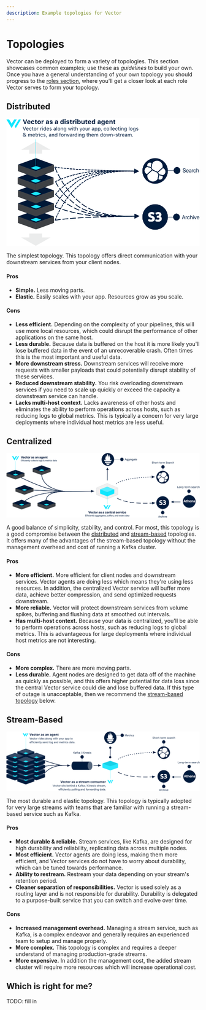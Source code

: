 ```yaml
---
description: Example topologies for Vector
---
```


# Topologies

Vector can be deployed to form a variety of topologies. This section showcases common examples; use these as _guidelines_ to build your own. Once you have a general understanding of your own topology you should progress to the [roles section](roles/), where you'll get a closer look at each role Vector serves to form your topology.

## Distributed

![](../../assets/distributed.svg)

The simplest topology. This topology offers direct communication with your downstream services from your client nodes.

#### Pros

* **Simple.** Less moving parts.
* **Elastic.** Easily scales with your app. Resources grow as you scale.

#### Cons 

* **Less efficient.** Depending on the complexity of your pipelines, this will use more local resources, which could disrupt the performance of other applications on the same host.
* **Less durable.** Because data is buffered on the host it is more likely you'll lose buffered data in the event of an unrecoverable crash. Often times this is the most important and useful data.
* **More downstream stress.** Downstream services will receive more requests with smaller payloads that could potentially disrupt stability of these services.
* **Reduced downstream stability.** You risk overloading downstream services if you need to scale up quickly or exceed the capacity a downstream service can handle.
* **Lacks multi-host context.** Lacks awareness of other hosts and eliminates the ability to perform operations across hosts, such as reducing logs to global metrics. This is typically a concern for very large deployments where individual host metrics are less useful.

## Centralized

![](../../assets/centralized-diagram.svg)

A good balance of simplicity, stability, and control. For most, this topology is a good compromise between the [distributed](topologies.md#distributed) and [stream-based](topologies.md#stream-based) topologies. It offers many of the advantages of the stream-based topology without the management overhead and cost of running a Kafka cluster.

#### Pros

* **More efficient.** More efficient for client nodes and downstream services. Vector agents are doing less which means they're using less resources. In addition, the centralized Vector service will buffer more data, achieve better compression, and send optimized requests downstream.
* **More reliable.** Vector will protect downstream services from volume spikes, buffering and flushing data at smoothed out intervals.
* **Has multi-host context.** Because your data is centralized, you'll be able to perform operations across hosts, such as reducing logs to global metrics. This is advantageous for large deployments where individual host metrics are not interesting.

#### Cons

* **More complex.** There are more moving parts.
* **Less durable.** Agent nodes are designed to get data off of the machine as quickly as possible, and this offers higher potential for data loss since the central Vector service could die and lose buffered data. If this type of outage is unacceptable, then we recommend the [stream-based topology](topologies.md#stream-based) below.

## Stream-Based

![](../../assets/stream-based.svg)

The most durable and elastic topology. This topology is typically adopted for very large streams with teams that are familiar with running a stream-based service such as Kafka.

#### Pros

* **Most durable & reliable.** Stream services, like Kafka, are designed for high durability and reliability, replicating data across multiple nodes.
* **Most efficient.** Vector agents are doing less, making them more efficient, and Vector services do not have to worry about durability, which can be tuned towards performance.
* **Ability to restream.** Restream your data depending on your stream's retention period.
* **Cleaner separation of responsibilities.** Vector is used solely as a routing layer and is not responsible for durability. Durability is delegated to a purpose-built service that you can switch and evolve over time.

#### Cons

* **Increased management overhead.** Managing a stream service, such as Kafka, is a complex endeavor and generally requires an experienced team to setup and manage properly.
* **More complex.** This topology is complex and requires a deeper understand of managing production-grade streams.
* **More expensive.** In addition the management cost, the added stream cluster will require more resources which will increase operational cost.

## Which is right for me?

TODO: fill in


